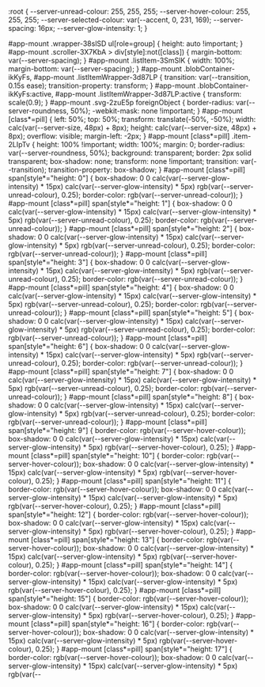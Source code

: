 :root {
  --server-unread-colour: 255, 255, 255;
  --server-hover-colour: 255, 255, 255;
  --server-selected-colour: var(--accent, 0, 231, 169);
  --server-spacing: 16px;
  --server-glow-intensity: 1;
}

#app-mount .wrapper-38slSD ul[role=group] {
  height: auto !important;
}
#app-mount .scroller-3X7KbA > div[style]:not([class]) {
  margin-bottom: var(--server-spacing);
}
#app-mount .listItem-3SmSlK {
  width: 100%;
  margin-bottom: var(--server-spacing);
}
#app-mount .blobContainer-ikKyFs,
#app-mount .listItemWrapper-3d87LP {
  transition: var(--transition, 0.15s ease);
  transition-property: transform;
}
#app-mount .blobContainer-ikKyFs:active,
#app-mount .listItemWrapper-3d87LP:active {
  transform: scale(0.9);
}
#app-mount .svg-2zuE5p foreignObject {
  border-radius: var(--server-roundness, 50%);
  -webkit-mask: none !important;
}
#app-mount [class*=pill] {
  left: 50%;
  top: 50%;
  transform: translate(-50%, -50%);
  width: calc(var(--server-size, 48px) + 8px);
  height: calc(var(--server-size, 48px) + 8px);
  overflow: visible;
  margin-left: -2px;
}
#app-mount [class*=pill] .item-2LIpTv {
  height: 100% !important;
  width: 100%;
  margin: 0;
  border-radius: var(--server-roundness, 50%);
  background: transparent;
  border: 2px solid transparent;
  box-shadow: none;
  transform: none !important;
  transition: var(--transition);
  transition-property: box-shadow;
}
#app-mount [class*=pill] span[style*="height: 0"] {
  box-shadow: 0 0 calc(var(--server-glow-intensity) * 15px) calc(var(--server-glow-intensity) * 5px) rgb(var(--server-unread-colour), 0.25);
  border-color: rgb(var(--server-unread-colour));
}
#app-mount [class*=pill] span[style*="height: 1"] {
  box-shadow: 0 0 calc(var(--server-glow-intensity) * 15px) calc(var(--server-glow-intensity) * 5px) rgb(var(--server-unread-colour), 0.25);
  border-color: rgb(var(--server-unread-colour));
}
#app-mount [class*=pill] span[style*="height: 2"] {
  box-shadow: 0 0 calc(var(--server-glow-intensity) * 15px) calc(var(--server-glow-intensity) * 5px) rgb(var(--server-unread-colour), 0.25);
  border-color: rgb(var(--server-unread-colour));
}
#app-mount [class*=pill] span[style*="height: 3"] {
  box-shadow: 0 0 calc(var(--server-glow-intensity) * 15px) calc(var(--server-glow-intensity) * 5px) rgb(var(--server-unread-colour), 0.25);
  border-color: rgb(var(--server-unread-colour));
}
#app-mount [class*=pill] span[style*="height: 4"] {
  box-shadow: 0 0 calc(var(--server-glow-intensity) * 15px) calc(var(--server-glow-intensity) * 5px) rgb(var(--server-unread-colour), 0.25);
  border-color: rgb(var(--server-unread-colour));
}
#app-mount [class*=pill] span[style*="height: 5"] {
  box-shadow: 0 0 calc(var(--server-glow-intensity) * 15px) calc(var(--server-glow-intensity) * 5px) rgb(var(--server-unread-colour), 0.25);
  border-color: rgb(var(--server-unread-colour));
}
#app-mount [class*=pill] span[style*="height: 6"] {
  box-shadow: 0 0 calc(var(--server-glow-intensity) * 15px) calc(var(--server-glow-intensity) * 5px) rgb(var(--server-unread-colour), 0.25);
  border-color: rgb(var(--server-unread-colour));
}
#app-mount [class*=pill] span[style*="height: 7"] {
  box-shadow: 0 0 calc(var(--server-glow-intensity) * 15px) calc(var(--server-glow-intensity) * 5px) rgb(var(--server-unread-colour), 0.25);
  border-color: rgb(var(--server-unread-colour));
}
#app-mount [class*=pill] span[style*="height: 8"] {
  box-shadow: 0 0 calc(var(--server-glow-intensity) * 15px) calc(var(--server-glow-intensity) * 5px) rgb(var(--server-unread-colour), 0.25);
  border-color: rgb(var(--server-unread-colour));
}
#app-mount [class*=pill] span[style*="height: 9"] {
  border-color: rgb(var(--server-hover-colour));
  box-shadow: 0 0 calc(var(--server-glow-intensity) * 15px) calc(var(--server-glow-intensity) * 5px) rgb(var(--server-hover-colour), 0.25);
}
#app-mount [class*=pill] span[style*="height: 10"] {
  border-color: rgb(var(--server-hover-colour));
  box-shadow: 0 0 calc(var(--server-glow-intensity) * 15px) calc(var(--server-glow-intensity) * 5px) rgb(var(--server-hover-colour), 0.25);
}
#app-mount [class*=pill] span[style*="height: 11"] {
  border-color: rgb(var(--server-hover-colour));
  box-shadow: 0 0 calc(var(--server-glow-intensity) * 15px) calc(var(--server-glow-intensity) * 5px) rgb(var(--server-hover-colour), 0.25);
}
#app-mount [class*=pill] span[style*="height: 12"] {
  border-color: rgb(var(--server-hover-colour));
  box-shadow: 0 0 calc(var(--server-glow-intensity) * 15px) calc(var(--server-glow-intensity) * 5px) rgb(var(--server-hover-colour), 0.25);
}
#app-mount [class*=pill] span[style*="height: 13"] {
  border-color: rgb(var(--server-hover-colour));
  box-shadow: 0 0 calc(var(--server-glow-intensity) * 15px) calc(var(--server-glow-intensity) * 5px) rgb(var(--server-hover-colour), 0.25);
}
#app-mount [class*=pill] span[style*="height: 14"] {
  border-color: rgb(var(--server-hover-colour));
  box-shadow: 0 0 calc(var(--server-glow-intensity) * 15px) calc(var(--server-glow-intensity) * 5px) rgb(var(--server-hover-colour), 0.25);
}
#app-mount [class*=pill] span[style*="height: 15"] {
  border-color: rgb(var(--server-hover-colour));
  box-shadow: 0 0 calc(var(--server-glow-intensity) * 15px) calc(var(--server-glow-intensity) * 5px) rgb(var(--server-hover-colour), 0.25);
}
#app-mount [class*=pill] span[style*="height: 16"] {
  border-color: rgb(var(--server-hover-colour));
  box-shadow: 0 0 calc(var(--server-glow-intensity) * 15px) calc(var(--server-glow-intensity) * 5px) rgb(var(--server-hover-colour), 0.25);
}
#app-mount [class*=pill] span[style*="height: 17"] {
  border-color: rgb(var(--server-hover-colour));
  box-shadow: 0 0 calc(var(--server-glow-intensity) * 15px) calc(var(--server-glow-intensity) * 5px) rgb(var(--
